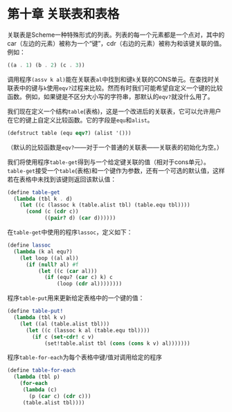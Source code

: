 第十章 关联表和表格
===================

关联表是Scheme一种特殊形式的列表。列表的每一个元素都是一个点对，其中的car（左边的元素）被称为一个“键”，cdr（右边的元素）被称为和该键关联的值。例如：
```scheme
((a . 1) (b . 2) (c . 3))
```
调用程序`(assv k al)`能在关联表`al`中找到和键`k`关联的CONS单元。在查找时关联表中的键与`k`使用`eqv?`过程来比较。然而有时我们可能希望自定义一个键的比较函数。例如，如果键是不区分大小写的字符串，那默认的`eqv?`就没什么用了。

我们现在定义一个结构`table`(表格)，这是一个改进后的关联表，它可以允许用户在它的键上自定义比较函数。它的字段是`equ`和`alist`。

```scheme
(defstruct table (equ eqv?) (alist '()))
```
（默认的比较函数是`eqv?`——对于一个普通的关联表——关联表的初始化为空。）

我们将使用程序`table-get`得到与一个给定键关联的值（相对于cons单元）。`table-get`接受一个`table`(表格)和一个键作为参数，还有一个可选的默认值，这样若在表格中未找到该键则返回该默认值：
```scheme
(define table-get
  (lambda (tbl k . d)
    (let ((c (lassoc k (table.alist tbl) (table.equ tbl))))
      (cond (c (cdr c))
            ((pair? d) (car d))))))
```

在`table-get`中使用的程序`lassoc`，定义如下：

```scheme
(define lassoc
  (lambda (k al equ?)
    (let loop ((al al))
      (if (null? al) #f
          (let ((c (car al)))
            (if (equ? (car c) k) c
                (loop (cdr al))))))))
```
程序`table-put`用来更新给定表格中的一个键的值：
```scheme
(define table-put!
  (lambda (tbl k v)
    (let ((al (table.alist tbl)))
      (let ((c (lassoc k al (table.equ tbl))))
        (if c (set-cdr! c v)
            (set!table.alist tbl (cons (cons k v) al)))))))
```
程序`table-for-each`为每个表格中键/值对调用给定的程序
```scheme
(define table-for-each
  (lambda (tbl p)
    (for-each
     (lambda (c)
       (p (car c) (cdr c)))
     (table.alist tbl))))
```
